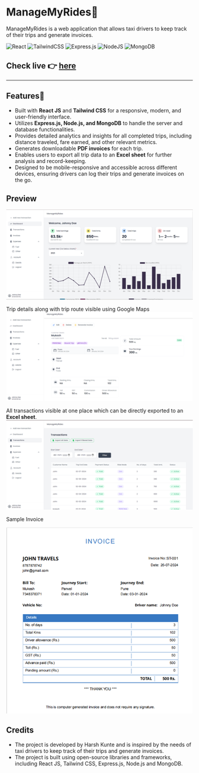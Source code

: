 # ManageMyRides🚕

ManageMyRides is a web application that allows taxi drivers to keep track of their trips and generate invoices. 

  ![React](https://img.shields.io/badge/react-%2320232a.svg?style=for-the-badge&logo=react&logoColor=%2361DAFB)
  ![TailwindCSS](https://img.shields.io/badge/tailwindcss-%2338B2AC.svg?style=for-the-badge&logo=tailwind-css&logoColor=white)
   ![Express.js](https://img.shields.io/badge/express.js-%23404d59.svg?style=for-the-badge&logo=express&logoColor=%2361DAFB)
   ![NodeJS](https://img.shields.io/badge/node.js-6DA55F?style=for-the-badge&logo=node.js&logoColor=white)
   ![MongoDB](https://img.shields.io/badge/MongoDB-%234ea94b.svg?style=for-the-badge&logo=mongodb&logoColor=white)


Check live 👉 [here](https://rides-tracker.onrender.com/)
----------

--------------------

Features📃
--------

-   Built with **React JS** and **Tailwind CSS** for a responsive, modern, and user-friendly interface.
-   Utilizes **Express.js, Node.js, and MongoDB** to handle the server and database functionalities.
-   Provides detailed analytics and insights for all completed trips, including distance traveled, fare earned, and other relevant metrics.
-   Generates downloadable **PDF invoices** for each trip.
-   Enables users to export all trip data to an **Excel sheet** for further analysis and record-keeping.
-   Designed to be mobile-responsive and accessible across different devices, ensuring drivers can log their trips and generate invoices on the go.



Preview
--------

![dashboard](./readme_images/dashboard.png)

Trip details along with trip route visible using Google Maps
![view transaction](./readme_images/transaction.png)

All transactions visible at one place which can be directly exported to an **Excel sheet**.
![all transactions](./readme_images/all_transactions.png)

Sample Invoice

![invoice](./readme_images/invoice.png)


Credits
-------

-   The project is developed by Harsh Kunte and is inspired by the needs of taxi drivers to keep track of their trips and generate invoices.
-   The project is built using open-source libraries and frameworks, including React JS, Tailwind CSS, Express.js, Node.js and MongoDB.